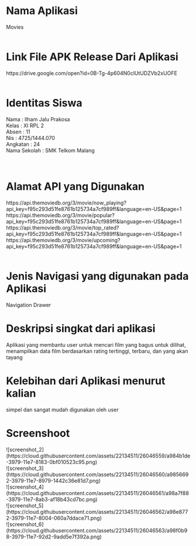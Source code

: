 <h1> Nama Aplikasi </h1>
Movies
<br><br>
<h1>Link File APK Release Dari Aplikasi</h1>
https://drive.google.com/open?id=0B-Tg-4p604N0clUtUDZVb2xUOFE
<br><br>
<h1>Identitas Siswa</h1>
Nama  : Ilham Jalu Prakosa<br>
Kelas : XI RPL 2<br>
Absen : 11<br>
Nis   : 4725/1444.070<br>
Angkatan : 24<br>
Nama Sekolah  : SMK Telkom Malang<br>
<br><br>
<h1>Alamat API yang Digunakan</h1>
https://api.themoviedb.org/3/movie/now_playing?api_key=f95c293d51fe8761b125734a7cf989ff&language=en-US&page=1
<br>
https://api.themoviedb.org/3/movie/popular?api_key=f95c293d51fe8761b125734a7cf989ff&language=en-US&page=1
<br>
https://api.themoviedb.org/3/movie/top_rated?api_key=f95c293d51fe8761b125734a7cf989ff&language=en-US&page=1
<br>
https://api.themoviedb.org/3/movie/upcoming?api_key=f95c293d51fe8761b125734a7cf989ff&language=en-US&page=1
<br><br>
<h1>Jenis Navigasi yang digunakan pada Aplikasi</h1>
Navigation Drawer
<h1>Deskripsi singkat dari aplikasi</h1>
Aplikasi yang membantu user untuk mencari film yang bagus untuk dilihat, menampilkan data film berdasarkan rating tertinggi, terbaru, dan yang akan tayang<br>
<h1>Kelebihan dari Aplikasi menurut kalian</h1>
simpel dan sangat mudah digunakan oleh user<br>
<h1>Screenshoot</h1>
![screenshot_2](https://cloud.githubusercontent.com/assets/22134511/26046559/a984b1de-3979-11e7-8183-0bf010523c95.png)
<br>
![screenshot_3](https://cloud.githubusercontent.com/assets/22134511/26046560/a9856692-3979-11e7-8979-1442c36e81d7.png)
<br>
![screenshot_4](https://cloud.githubusercontent.com/assets/22134511/26046561/a98a7f88-3979-11e7-8ab3-af18b43cd7bc.png)
<br>
![screenshot_5](https://cloud.githubusercontent.com/assets/22134511/26046562/a98e8772-3979-11e7-8004-060a7ddace71.png)
<br>
![screenshot_6](https://cloud.githubusercontent.com/assets/22134511/26046563/a98f0b98-3979-11e7-92d2-9add5e7f392a.png)
